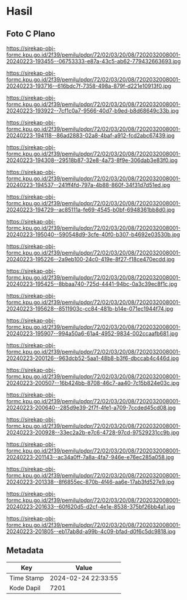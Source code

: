 # Hasil

## Foto C Plano

https://sirekap-obj-formc.kpu.go.id/2f39/pemilu/pdpr/72/02/03/20/08/7202032008001-20240223-193455--06753333-e87a-43c5-ab62-779432663693.jpg

https://sirekap-obj-formc.kpu.go.id/2f39/pemilu/pdpr/72/02/03/20/08/7202032008001-20240223-193716--616bdc7f-7358-498a-879f-d221e10913f0.jpg

https://sirekap-obj-formc.kpu.go.id/2f39/pemilu/pdpr/72/02/03/20/08/7202032008001-20240223-193922--7cf1c0a7-9566-40d7-b9ed-b8d68649c33b.jpg

https://sirekap-obj-formc.kpu.go.id/2f39/pemilu/pdpr/72/02/03/20/08/7202032008001-20240223-194118--86ad2883-02a8-4baf-a912-fcd2abc67439.jpg

https://sirekap-obj-formc.kpu.go.id/2f39/pemilu/pdpr/72/02/03/20/08/7202032008001-20240223-194308--29518b87-32e8-4a73-8f9e-306dab3e83f0.jpg

https://sirekap-obj-formc.kpu.go.id/2f39/pemilu/pdpr/72/02/03/20/08/7202032008001-20240223-194537--241ff4fd-797a-4b88-860f-34f31d7d51ed.jpg

https://sirekap-obj-formc.kpu.go.id/2f39/pemilu/pdpr/72/02/03/20/08/7202032008001-20240223-194729--ac85111a-fe69-4545-b0bf-6948361bb8d0.jpg

https://sirekap-obj-formc.kpu.go.id/2f39/pemilu/pdpr/72/02/03/20/08/7202032008001-20240223-195040--590548d9-3cfe-40f0-b307-b4692e03530b.jpg

https://sirekap-obj-formc.kpu.go.id/2f39/pemilu/pdpr/72/02/03/20/08/7202032008001-20240223-195226--2a9eb100-24c0-419e-8f27-f18ce470ecdd.jpg

https://sirekap-obj-formc.kpu.go.id/2f39/pemilu/pdpr/72/02/03/20/08/7202032008001-20240223-195425--8bbaa740-725d-4441-94bc-0a3c39ec8f1c.jpg

https://sirekap-obj-formc.kpu.go.id/2f39/pemilu/pdpr/72/02/03/20/08/7202032008001-20240223-195628--8511903c-cc84-481b-b14e-071ec1944f74.jpg

https://sirekap-obj-formc.kpu.go.id/2f39/pemilu/pdpr/72/02/03/20/08/7202032008001-20240223-195907--994a50a6-61a4-4952-9834-002ccaafb681.jpg

https://sirekap-obj-formc.kpu.go.id/2f39/pemilu/pdpr/72/02/03/20/08/7202032008001-20240223-200126--963dcb52-5aa1-48b8-b3f6-dbccab4c446d.jpg

https://sirekap-obj-formc.kpu.go.id/2f39/pemilu/pdpr/72/02/03/20/08/7202032008001-20240223-200507--16b424bb-8708-46c7-aa40-7c15b824e03c.jpg

https://sirekap-obj-formc.kpu.go.id/2f39/pemilu/pdpr/72/02/03/20/08/7202032008001-20240223-200640--285d9e39-2f7f-4fe1-a709-7ccded45cd08.jpg

https://sirekap-obj-formc.kpu.go.id/2f39/pemilu/pdpr/72/02/03/20/08/7202032008001-20240223-200928--33ec2a2b-e7c6-4728-97cd-97529231cc9b.jpg

https://sirekap-obj-formc.kpu.go.id/2f39/pemilu/pdpr/72/02/03/20/08/7202032008001-20240223-201143--ac34a0ff-7a8a-4fa7-946e-e76ec285a058.jpg

https://sirekap-obj-formc.kpu.go.id/2f39/pemilu/pdpr/72/02/03/20/08/7202032008001-20240223-201338--8f6855ec-870b-4f46-aa6e-17ab3fd527e9.jpg

https://sirekap-obj-formc.kpu.go.id/2f39/pemilu/pdpr/72/02/03/20/08/7202032008001-20240223-201633--60f620d5-d2cf-4e1e-8538-375bf26bb4a1.jpg

https://sirekap-obj-formc.kpu.go.id/2f39/pemilu/pdpr/72/02/03/20/08/7202032008001-20240223-201805--eb17ab8d-a99b-4c09-bfad-d0f6c5dc9818.jpg


## Metadata

| Key        | Value               |
| ---------- | ------------------- |
| Time Stamp | 2024-02-24 22:33:55 |
| Kode Dapil | 7201                |



